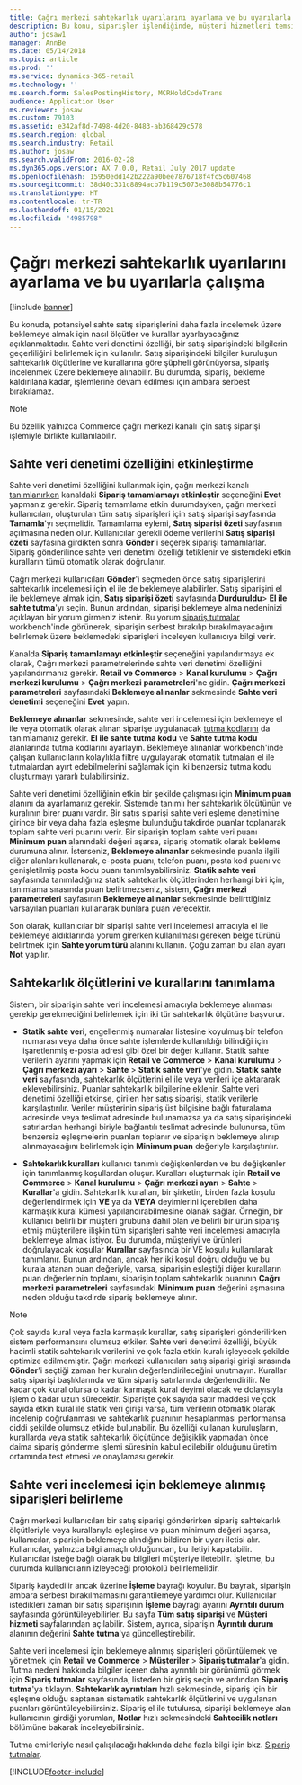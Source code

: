 ```yaml
---
title: Çağrı merkezi sahtekarlık uyarılarını ayarlama ve bu uyarılarla çalışma
description: Bu konu, siparişler işlendiğinde, müşteri hizmetleri temsilcilerini sahte olması olası bilgilere karşı uyarmak için kuralların nasıl ayarlanacağını açıklar. Siparişleri otomatik olarak veya el ile beklemeye almak için kullanılan belirli kodlar tanımlayabilirsiniz.
author: josaw1
manager: AnnBe
ms.date: 05/14/2018
ms.topic: article
ms.prod: ''
ms.service: dynamics-365-retail
ms.technology: ''
ms.search.form: SalesPostingHistory, MCRHoldCodeTrans
audience: Application User
ms.reviewer: josaw
ms.custom: 79103
ms.assetid: e342af8d-7498-4d20-8483-ab368429c578
ms.search.region: global
ms.search.industry: Retail
ms.author: josaw
ms.search.validFrom: 2016-02-28
ms.dyn365.ops.version: AX 7.0.0, Retail July 2017 update
ms.openlocfilehash: 15950edd142b222a90bee7876718f4fc5c607468
ms.sourcegitcommit: 38d40c331c8894acb7b119c5073e3088b54776c1
ms.translationtype: HT
ms.contentlocale: tr-TR
ms.lasthandoff: 01/15/2021
ms.locfileid: "4985798"
---
```

# <a name="set-up-and-work-with-call-center-fraud-alerts"></a>Çağrı merkezi sahtekarlık uyarılarını ayarlama ve bu uyarılarla çalışma

[!include [banner](includes/banner.md)]

Bu konuda, potansiyel sahte satış siparişlerini daha fazla incelemek üzere beklemeye almak için nasıl ölçütler ve kurallar ayarlayacağınız açıklanmaktadır. Sahte veri denetimi özelliği, bir satış siparişindeki bilgilerin geçerliliğini belirlemek için kullanılır. Satış siparişindeki bilgiler kuruluşun sahtekarlık ölçütlerine ve kurallarına göre şüpheli görünüyorsa, sipariş incelenmek üzere beklemeye alınabilir. Bu durumda, sipariş, bekleme kaldırılana kadar, işlemlerine devam edilmesi için ambara serbest bırakılamaz.

> [!NOTE]
> Bu özellik yalnızca Commerce çağrı merkezi kanalı için satış siparişi işlemiyle birlikte kullanılabilir.

## <a name="turning-on-the-fraud-check-feature"></a>Sahte veri denetimi özelliğini etkinleştirme

Sahte veri denetimi özelliğini kullanmak için, çağrı merkezi kanalı [tanımlanırken](https://docs.microsoft.com/dynamics365/unified-operations/retail/set-up-order-processing-options) kanaldaki **Sipariş tamamlamayı etkinleştir** seçeneğini **Evet** yapmanız gerekir. Sipariş tamamlama etkin durumdayken, çağrı merkezi kullanıcıları, oluşturulan tüm satış siparişleri için satış siparişi sayfasında **Tamamla**'yı seçmelidir. Tamamlama eylemi, **Satış siparişi özeti** sayfasının açılmasına neden olur. Kullanıcılar gerekli ödeme verilerini **Satış siparişi özeti** sayfasına girdikten sonra **Gönder**'i seçerek siparişi tamamlarlar. Sipariş gönderilince sahte veri denetimi özelliği tetiklenir ve sistemdeki etkin kuralların tümü otomatik olarak doğrulanır.

Çağrı merkezi kullanıcıları **Gönder**'i seçmeden önce satış siparişlerini sahtekarlık incelemesi için el ile de beklemeye alabilirler. Satış siparişini el ile beklemeye almak için, **Satış siparişi özeti** sayfasında **Durduruldu**\> **El ile sahte tutma**'yı seçin. Bunun ardından, siparişi beklemeye alma nedeninizi açıklayan bir yorum girmeniz istenir. Bu yorum [sipariş tutmalar](https://docs.microsoft.com/dynamics365/unified-operations/retail/work-with-order-holds) workbench'inde görünerek, siparişin serbest bırakılıp bırakılmayacağını belirlemek üzere beklemedeki siparişleri inceleyen kullanıcıya bilgi verir.

Kanalda **Sipariş tamamlamayı etkinleştir** seçeneğini yapılandırmaya ek olarak, Çağrı merkezi parametrelerinde sahte veri denetimi özelliğini yapılandırmanız gerekir. **Retail ve Commerce** \> **Kanal kurulumu** \> **Çağrı merkezi kurulumu** \> **Çağrı merkezi parametreleri**'ne gidin. **Çağrı merkezi parametreleri** sayfasındaki **Beklemeye alınanlar** sekmesinde **Sahte veri denetimi** seçeneğini **Evet** yapın.

**Beklemeye alınanlar** sekmesinde, sahte veri incelemesi için beklemeye el ile veya otomatik olarak alınan siparişe uygulanacak [tutma kodlarını](https://docs.microsoft.com/dynamics365/unified-operations/retail/work-with-order-holds) da tanımlamanız gerekir. **El ile sahte tutma kodu** ve **Sahte tutma kodu** alanlarında tutma kodlarını ayarlayın. Beklemeye alınanlar workbench'inde çalışan kullanıcıların kolaylıkla filtre uygulayarak otomatik tutmaları el ile tutmalardan ayırt edebilmelerini sağlamak için iki benzersiz tutma kodu oluşturmayı yararlı bulabilirsiniz.

Sahte veri denetimi özelliğinin etkin bir şekilde çalışması için **Minimum puan** alanını da ayarlamanız gerekir. Sistemde tanımlı her sahtekarlık ölçütünün ve kuralının birer puanı vardır. Bir satış siparişi sahte veri eşleme denetimine girince bir veya daha fazla eşleşme bulunduğu takdirde puanlar toplanarak toplam sahte veri puanını verir. Bir siparişin toplam sahte veri puanı **Minimum puan** alanındaki değeri aşarsa, sipariş otomatik olarak bekleme durumuna alınır. İsterseniz, **Beklemeye alınanlar** sekmesinde puanla ilgili diğer alanları kullanarak, e-posta puanı, telefon puanı, posta kod puanı ve genişletilmiş posta kodu puanı tanımlayabilirsiniz. **Statik sahte veri** sayfasında tanımladığınız statik sahtekarlık ölçütlerinden herhangi biri için, tanımlama sırasında puan belirtmezseniz, sistem, **Çağrı merkezi parametreleri** sayfasının **Beklemeye alınanlar** sekmesinde belirttiğiniz varsayılan puanları kullanarak bunlara puan verecektir.

Son olarak, kullanıcılar bir siparişi sahte veri incelemesi amacıyla el ile beklemeye aldıklarında yorum girerken kullanılması gereken belge türünü belirtmek için **Sahte yorum türü** alanını kullanın. Çoğu zaman bu alan ayarı **Not** yapılır.

## <a name="defining-fraud-criteria-and-rules"></a>Sahtekarlık ölçütlerini ve kurallarını tanımlama

Sistem, bir siparişin sahte veri incelemesi amacıyla beklemeye alınması gerekip gerekmediğini belirlemek için iki tür sahtekarlık ölçütüne başvurur.

- **Statik sahte veri**, engellenmiş numaralar listesine koyulmuş bir telefon numarası veya daha önce sahte işlemlerde kullanıldığı bilindiği için işaretlenmiş e-posta adresi gibi özel bir değer kullanır. Statik sahte verilerin ayarını yapmak için **Retail ve Commerce** \> **Kanal kurulumu** \> **Çağrı merkezi ayarı** \> **Sahte** \> **Statik sahte veri**'ye gidin. **Statik sahte veri** sayfasında, sahtekarlık ölçütlerini el ile veya verileri içe aktararak ekleyebilirsiniz. Puanlar sahtekarlık bilgilerine eklenir. Sahte veri denetimi özelliği etkinse, girilen her satış siparişi, statik verilerle karşılaştırılır. Veriler müşterinin sipariş üst bilgisine bağlı faturalama adresinde veya teslimat adresinde bulunamazsa ya da satış siparişindeki satırlardan herhangi biriyle bağlantılı teslimat adresinde bulunursa, tüm benzersiz eşleşmelerin puanları toplanır ve siparişin beklemeye alınıp alınmayacağını belirlemek için **Minimum puan** değeriyle karşılaştırılır.

- **Sahtekarlık kuralları** kullanıcı tanımlı değişkenlerden ve bu değişkenler için tanımlanmış koşullardan oluşur. Kuralları oluşturmak için **Retail ve Commerce** \> **Kanal kurulumu** \> **Çağrı merkezi ayarı** \> **Sahte** \> **Kurallar**'a gidin. Sahtekarlık kuralları, bir şirketin, birden fazla koşulu değerlendirmek için **VE** ya da **VEYA** deyimlerini içerebilen daha karmaşık kural kümesi yapılandırabilmesine olanak sağlar. Örneğin, bir kullanıcı belirli bir müşteri grubuna dahil olan ve belirli bir ürün sipariş etmiş müşterilere ilişkin tüm siparişleri sahte veri incelemesi amacıyla beklemeye almak istiyor. Bu durumda, müşteriyi ve ürünleri doğrulayacak koşullar **Kurallar** sayfasında bir VE koşulu kullanılarak tanımlanır. Bunun ardından, ancak her iki koşul doğru olduğu ve bu kurala atanan puan değeriyle, varsa, siparişin eşleştiği diğer kuralların puan değerlerinin toplamı, siparişin toplam sahtekarlık puanının **Çağrı merkezi parametreleri** sayfasındaki **Minimum puan** değerini aşmasına neden olduğu takdirde sipariş beklemeye alınır.

> [!NOTE]
> Çok sayıda kural veya fazla karmaşık kurallar, satış siparişleri gönderilirken sistem performansını olumsuz etkiler. Sahte veri denetimi özelliği, büyük hacimli statik sahtekarlık verilerini ve çok fazla etkin kuralı işleyecek şekilde optimize edilmemiştir. Çağrı merkezi kullanıcıları satış siparişi girişi sırasında **Gönder**'i seçtiği zaman her kuralın değerlendirileceğini unutmayın. Kurallar satış siparişi başlıklarında ve tüm sipariş satırlarında değerlendirilir. Ne kadar çok kural olursa o kadar karmaşık kural deyimi olacak ve dolayısıyla işlem o kadar uzun sürecektir. Siparişte çok sayıda satır maddesi ve çok sayıda etkin kural ile statik veri girişi varsa, tüm verilerin otomatik olarak incelenip doğrulanması ve sahtekarlık puanının hesaplanması performansa ciddi şekilde olumsuz etkide bulunabilir. Bu özelliği kullanan kuruluşların, kurallarda veya statik sahtekarlık ölçütünde değişiklik yapmadan önce daima sipariş gönderme işlemi süresinin kabul edilebilir olduğunu üretim ortamında test etmesi ve onaylaması gerekir.

## <a name="identifying-orders-that-are-on-hold-for-fraud-review"></a>Sahte veri incelemesi için beklemeye alınmış siparişleri belirleme

Çağrı merkezi kullanıcıları bir satış siparişi gönderirken sipariş sahtekarlık ölçütleriyle veya kurallarıyla eşleşirse ve puan minimum değeri aşarsa, kullanıcılar, siparişin beklemeye alındığını bildiren bir uyarı iletisi alır. Kullanıcılar, yalnızca bilgi amaçlı olduğundan, bu iletiyi kapatabilir. Kullanıcılar isteğe bağlı olarak bu bilgileri müşteriye iletebilir. İşletme, bu durumda kullanıcıların izleyeceği protokolü belirlemelidir.

Sipariş kaydedilir ancak üzerine **İşleme** bayrağı koyulur. Bu bayrak, siparişin ambara serbest bırakılmamasını garantilemeye yardımcı olur. Kullanıcılar istedikleri zaman bir satış siparişinin **İşleme** bayrağı ayarını **Ayrntılı durum** sayfasında görüntüleyebilirler. Bu sayfa **Tüm satış siparişi** ve **Müşteri hizmeti** sayfalarından açılabilir. Sistem, ayrıca, siparişin **Ayrıntılı durum** alanının değerini **Sahte tutma**'ya güncelleştirebilir.

Sahte veri incelemesi için beklemeye alınmış siparişleri görüntülemek ve yönetmek için **Retail ve Commerce** \> **Müşteriler** \> **Sipariş tutmalar**'a gidin. Tutma nedeni hakkında bilgiler içeren daha ayrıntılı bir görünümü görmek için **Sipariş tutmalar** sayfasında, listeden bir giriş seçin ve ardından **Sipariş tutma**'ya tıklayın. **Sahtekarlık ayrıntıları** hızlı sekmesinde, sipariş için bir eşleşme olduğu saptanan sistematik sahtekarlık ölçütlerini ve uygulanan puanları görüntüleyebilirsiniz. Sipariş el ile tutulursa, siparişi beklemeye alan kullanıcının girdiği yorumları, **Notlar** hızlı sekmesindeki **Sahtecilik notları** bölümüne bakarak inceleyebilirsiniz.

Tutma emirleriyle nasıl çalışılacağı hakkında daha fazla bilgi için bkz. [Sipariş tutmalar](https://docs.microsoft.com/dynamics365/unified-operations/retail/work-with-order-holds).


[!INCLUDE[footer-include](../includes/footer-banner.md)]